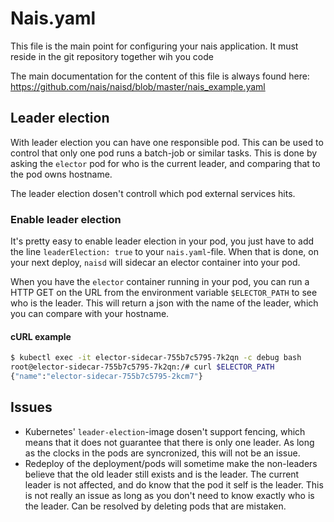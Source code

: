 # Nais.yaml

This file is the main point for configuring your nais application. It must reside in the git repository together wih you code

The main documentation for the content of this file is always found here: https://github.com/nais/naisd/blob/master/nais_example.yaml


## Leader election

With leader election you can have one responsible pod. This can be used to control that only one pod runs a batch-job or similar tasks. This is done by asking the `elector` pod for who is the current leader, and comparing that to the pod owns hostname.

The leader election dosen't controll which pod external services hits.


### Enable leader election

It's pretty easy to enable leader election in your pod, you just have to add the line `leaderElection: true` to your `nais.yaml`-file. When that is done, on your next deploy, `naisd` will sidecar an elector container into your pod.

When you have the `elector` container running in your pod, you can run a HTTP GET on the URL from the environment variable `$ELECTOR_PATH` to see who is the leader. This will return a json with the name of the leader, which you can compare with your hostname.


#### cURL example

```bash
$ kubectl exec -it elector-sidecar-755b7c5795-7k2qn -c debug bash
root@elector-sidecar-755b7c5795-7k2qn:/# curl $ELECTOR_PATH
{"name":"elector-sidecar-755b7c5795-2kcm7"}
```


## Issues
* Kubernetes' `leader-election`-image dosen't support fencing, which means that it does not guarantee that there is only one leader. As long as the clocks in the pods are syncronized, this will not be an issue.
* Redeploy of the deployment/pods will sometime make the non-leaders believe that the old leader still exists and is the leader. The current leader is not affected, and do know that the pod it self is the leader. This is not really an issue as long as you don't need to know exactly who is the leader. Can be resolved by deleting pods that are mistaken.
